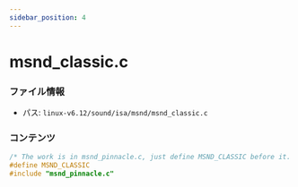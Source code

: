 ```yaml
---
sidebar_position: 4
---
```

# msnd_classic.c

### ファイル情報

- パス: `linux-v6.12/sound/isa/msnd/msnd_classic.c`

### コンテンツ

```c
/* The work is in msnd_pinnacle.c, just define MSND_CLASSIC before it. */
#define MSND_CLASSIC
#include "msnd_pinnacle.c"

```
